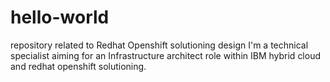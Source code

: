 # hello-world
repository related to Redhat Openshift solutioning design
I'm a technical specialist aiming for an Infrastructure architect role within IBM hybrid cloud and redhat openshift solutioning.
